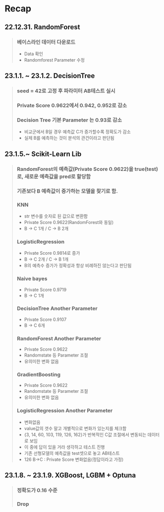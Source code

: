 # Recap

## 22.12.31. RandomForest
>
> ### 베이스라인 데이터 다운로드
>- Data 확인
>- Randomforest Parameter 수정 

## 23.1.1. ~ 23.1.2. DecisionTree
>### seed = 42로 고정 후 파라미터 AB테스트 실시
>### Private Score 0.9622에서 0.942, 0.952로 감소
>### Decision Tree 기본 Parameter 는 0.93로 감소
>  - 비교군에서 B일 경우 예측값 C가 증가할수록 정확도가 감소
>  - 실제 B를 예측하는 것이 분석의 관건이라고 판단됨

## 23.1.5.~ Scikit-Learn Lib
>### RandomForest의 예측값(Private Score 0.9622)을 true(test)로, 새로운 예측값을 pred로 할당함
>### 기존보다 B 예측값이 증가하는 모델을 찾기로 함.
> ### KNN
>    - str 변수를 숫자로 된 값으로 변환함
>    - Private Score 0.9622(RandomForest와 동일)
>    - B -> C 1개 / C -> B 2개
> ### LogisticRegression
>    - Private Score 0.9814로 증가
>    - B -> C 2개 / C -> B 1개
>    - B의 예측수 증가가 정확성과 항상 비례하진 않는다고 판단됨
> ### Naive bayes
>    - Private Score 0.9719
>    - B -> C 1개
> ### DecisionTree Another Parameter
>    - Private Score 0.9107
>    - B -> C 6개
> ### RandomForest Another Parameter
>    - Private Score 0.9622
>    - Randomstate 등 Parameter 조절
>    - 유의미한 변화 없음
> ### GradientBoosting
>    - Private Score 0.9622
>    - Randomstate 등 Parameter 조절
>    - 유의미한 변화 없음
> ### LogisticRegression Another Parameter
>    - 변화없음
>    - value값의 갯수 말고 개별적으로 변화가 있는지를 체크함
>    - {3, 14, 60, 103, 119, 126, 162}가 반복적인 C값 조절에서 변동되는 데이터로 보임 
>    - 이 중에 답이 있을 거라 생각하고 테스트 진행
>    - 기존 선형모델의 예측값을 test셋으로 놓고 AB테스트
>    - 126 B->C : Private Score 변화없음(정답이라고 가정)
        
## 23.1.8. ~ 23.1.9. XGBoost, LGBM + Optuna
> ### 정확도가 0.16 수준
> ### Drop